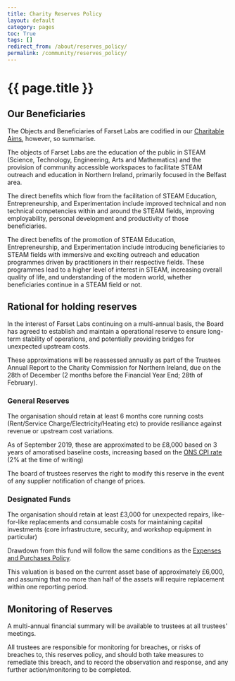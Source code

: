 ```yaml
---
title: Charity Reserves Policy
layout: default
category: pages
toc: True
tags: []
redirect_from: /about/reserves_policy/
permalink: /community/reserves_policy/
---
```


# {{ page.title }}

## Our Beneficiaries

The Objects and Beneficiaries of Farset Labs are codified in our
[Charitable Aims](/about/charitable_aims), however, so summarise.

The objects of Farset Labs are the education of the public in STEAM (Science,
Technology, Engineering, Arts and Mathematics) and the provision of community
accessible workspaces to facilitate STEAM outreach and education in Northern
Ireland, primarily focused in the Belfast area.

The direct benefits which flow from the facilitation of STEAM Education,
Entrepreneurship, and Experimentation include improved technical and non
technical competencies within and around the STEAM fields, improving
employability, personal development and productivity of those beneficiaries.

The direct benefits of the promotion of STEAM Education, Entrepreneurship, and
Experimentation include introducing beneficiaries to STEAM fields with immersive
and exciting outreach and education programmes driven by practitioners in their
respective fields. These programmes lead to a higher level of interest in STEAM,
increasing overall quality of life, and understanding of the modern world,
whether beneficiaries continue in a STEAM field or not.

## Rational for holding reserves

In the interest of Farset Labs continuing on a multi-annual basis, the Board has
agreed to establish and maintain a operational reserve to ensure long-term
stability of operations, and potentially providing bridges for unexpected
upstream costs.

These approximations will be reassessed annually as part of the Trustees Annual
Report to the Charity Commission for Northern Ireland, due on the 28th of
December (2 months before the Financial Year End; 28th of February).

### General Reserves

The organisation should retain at least 6 months core running costs
(Rent/Service Charge/Electricity/Heating etc) to provide resiliance against
revenue or upstream cost variations.

As of September 2019, these are approximated to be £8,000 based on 3 years of
amoratised baseline costs, increasing based on the
[ONS CPI rate](https://www.ons.gov.uk/economy/inflationandpriceindices) (2% at
the time of writing)

The board of trustees reserves the right to modify this reserve in the event of
any supplier notification of change of prices.

### Designated Funds

The organisation should retain at least £3,000 for unexpected repairs,
like-for-like replacements and consumable costs for maintaining capital
investments (core infrastructure, security, and workshop equipment in
particular)

Drawdown from this fund will follow the same conditions as the
[Expenses and Purchases Policy](/community/expenses_purchasing).

This valuation is based on the current asset base of approximately £6,000, and
assuming that no more than half of the assets will require replacement within
one reporting period.

## Monitoring of Reserves

A multi-annual financial summary will be available to trustees at all trustees'
meetings.

All trustees are responsible for monitoring for breaches, or risks of breaches
to, this reserves policy, and should both take measures to remediate this
breach, and to record the observation and response, and any further
action/monitoring to be completed.
